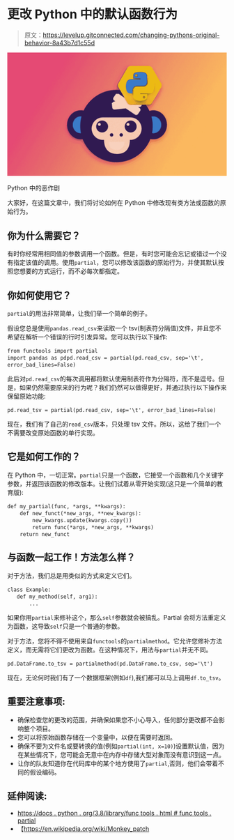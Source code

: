 # 更改 Python 中的默认函数行为

> 原文：<https://levelup.gitconnected.com/changing-pythons-original-behavior-8a43b7d1c55d>

![](img/4f04830c46c0e3ed26c6d8b334c0f2b6.png)

Python 中的恶作剧

大家好，在这篇文章中，我们将讨论如何在 Python 中修改现有类方法或函数的原始行为。

## 你为什么需要它？

有时你经常用相同值的参数调用一个函数。但是，有时您可能会忘记或错过一个没有指定该值的调用。使用`partial`，您可以修改该函数的原始行为，并使其默认按照您想要的方式运行，而不必每次都指定。

## 你如何使用它？

`partial`的用法非常简单，让我们举一个简单的例子。

假设您总是使用`pandas.read_csv`来读取一个 tsv(制表符分隔值)文件，并且您不希望在解析一个错误的行时引发异常。您可以执行以下操作:

```
from functools import partial
import pandas as pdpd.read_csv = partial(pd.read_csv, sep='\t', error_bad_lines=False)
```

此后对`pd.read_csv`的每次调用都将默认使用制表符作为分隔符，而不是逗号。但是，如果仍然需要原来的行为呢？我们仍然可以做得更好，并通过执行以下操作来保留原始功能:

```
pd.read_tsv = partial(pd.read_csv, sep='\t', error_bad_lines=False)
```

现在，我们有了自己的`read_csv`版本，只处理 tsv 文件。所以，这给了我们一个不需要改变原始函数的单行实现。

## 它是如何工作的？

在 Python 中，一切正常。`partial`只是一个函数，它接受一个函数和几个关键字参数，并返回该函数的修改版本。让我们试着从零开始实现(这只是一个简单的教育版):

```
def my_partial(func, *args, **kwargs):
    def new_funct(*new_args, **new_kwargs):
        new_kwargs.update(kwargs.copy())
        return func(*args, *new_args, **kwargs)
    return new_funct
```

## 与函数一起工作！方法怎么样？

对于方法，我们总是用类似的方式来定义它们。

```
class Example:
   def my_method(self, arg1):
       ...
```

如果你用`partial`来修补这个，那么`self`参数就会被搞乱。Partial 会将方法重定义为函数，这导致`self`只是一个普通的参数。

对于方法，您将不得不使用来自`functools`的`partialmethod`。它允许您修补方法定义，而无需将它们更改为函数。在这种情况下，用法与`partial`并无不同。

```
pd.DataFrame.to_tsv = partialmethod(pd.DataFrame.to_csv, sep='\t')
```

现在，无论何时我们有了一个数据框架(例如`df`),我们都可以马上调用`df.to_tsv`。

## 重要注意事项:

*   确保检查您的更改的范围，并确保如果您不小心导入，任何部分更改都不会影响整个项目。
*   您可以将原始函数存储在一个变量中，以便在需要时返回。
*   确保不要为文件名或要转换的值(例如`partial(int, x=10)`)设置默认值，因为在某些情况下，您可能会无意中在内存中存储大型对象而没有意识到这一点。
*   让你的队友知道你在代码库中的某个地方使用了`partial`,否则，他们会带着不同的假设编码。

## 延伸阅读:

*   [https://docs . python . org/3.8/library/func tools . html # func tools . partial](https://docs.python.org/3.8/library/functools.html#functools.partial)
*   【https://en.wikipedia.org/wiki/Monkey_patch 